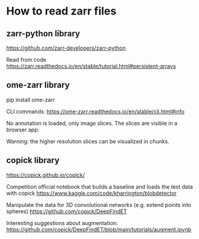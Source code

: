 # How to read zarr files

## zarr-python library

https://github.com/zarr-developers/zarr-python

Read from code
https://zarr.readthedocs.io/en/stable/tutorial.html#persistent-arrays

## ome-zarr library

pip install ome-zarr

CLI commands: https://ome-zarr.readthedocs.io/en/stable/cli.html#info

No annotation is loaded, only image slices. The slices are visible in a browser app.

Warning: the higher resolution slices can be visualized in chunks.

## copick library

https://copick.github.io/copick/

Competition official notebook that builds a baseline and loads the test data
with copick https://www.kaggle.com/code/kharrington/blobdetector

Manipulate the data for 3D convolutional networks (e.g. extend points into spheres)
https://github.com/copick/DeepFindET

Interesting suggestions about augmentation: https://github.com/copick/DeepFindET/blob/main/tutorials/augment.ipynb